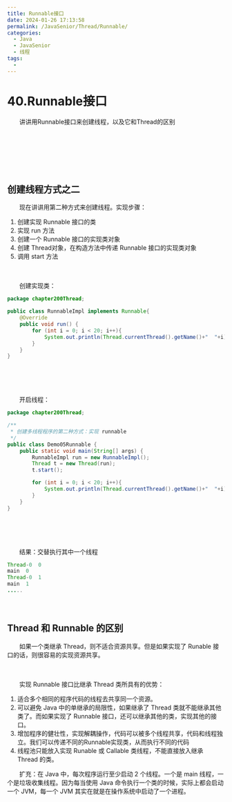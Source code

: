 ```yaml
---
title: Runnable接口
date: 2024-01-26 17:13:58
permalink: /JavaSenior/Thread/Runnable/
categories:
  - Java
  - JavaSenior
  - 线程
tags:
  - 
---
```

# 40.Runnable接口

　　讲讲用Runnable接口来创建线程，以及它和Thread的区别
<!-- more -->
　　‍

　　‍

　　‍

## 创建线程方式之二

　　现在讲讲用第二种方式来创建线程。实现步骤：

1. 创建实现 Runnable 接口的类
2. 实现 run 方法
3. 创建一个 Runnable 接口的实现类对象
4. 创建 Thread对象，在构造方法中传递 Runnable 接口的实现类对象
5. 调用 start 方法

　　‍

　　创建实现类：

```Java
package chapter200Thread;

public class RunnableImpl implements Runnable{
    @Override
    public void run() {
        for (int i = 0; i < 20; i++){
            System.out.println(Thread.currentThread().getName()+"  "+i);
        }
    }
}
```

　　‍

　　‍

　　开启线程：

```Java
package chapter200Thread;

/**
 * 创建多线程程序的第二种方式：实现 runnable
 */
public class Demo05Runnable {
    public static void main(String[] args) {
        RunnableImpl run = new RunnableImpl();
        Thread t = new Thread(run);
        t.start();

        for (int i = 0; i < 20; i++){
            System.out.println(Thread.currentThread().getName()+"  "+i);
        }
    }
}
```

　　‍

　　‍

　　结果：交替执行其中一个线程

```Java
Thread-0  0
main  0
Thread-0  1
main  1
.....
```

　　‍

## Thread 和 Runnable 的区别

　　如果一个类继承 Thread，则不适合资源共享。但是如果实现了 Runable 接口的话，则很容易的实现资源共享。

　　‍

　　实现 Runnable 接口比继承 Thread 类所具有的优势：

1. 适合多个相同的程序代码的线程去共享同一个资源。
2. 可以避免 Java 中的单继承的局限性，如果继承了 Thread 类就不能继承其他类了。而如果实现了 Runnable 接口，还可以继承其他的类，实现其他的接口。
3. 增加程序的健壮性，实现解耦操作，代码可以被多个线程共享，代码和线程独立。我们可以传递不同的Runnable实现类，从而执行不同的代码
4. 线程池只能放入实现 Runable 或 Callable 类线程，不能直接放入继承 Thread 的类。

　　扩充：在 Java 中，每次程序运行至少启动 2 个线程。一个是 main 线程，一个是垃圾收集线程。因为每当使用 Java 命令执行一个类的时候，实际上都会启动一个 JVM，每一个 JVM 其实在就是在操作系统中启动了一个进程。

　　‍
